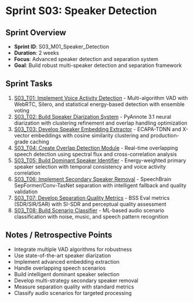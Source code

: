 # Sprint S03: Speaker Detection

## Sprint Overview
- **Sprint ID**: S03_M01_Speaker_Detection
- **Duration**: 2 weeks
- **Focus**: Advanced speaker detection and separation system
- **Goal**: Build robust multi-speaker detection and separation framework

## Sprint Tasks

1. [S03_T01: Implement Voice Activity Detection](./S03_T01_Implement_Voice_Activity_Detection.md) - Multi-algorithm VAD with WebRTC, Silero, and statistical energy-based detection with ensemble voting
2. [S03_T02: Build Speaker Diarization System](./S03_T02_Build_Speaker_Diarization_System.md) - PyAnnote 3.1 neural diarization with clustering refinement and overlap handling optimization
3. [S03_T03: Develop Speaker Embedding Extractor](./S03_T03_Develop_Speaker_Embedding_Extractor.md) - ECAPA-TDNN and X-vector embeddings with cosine similarity clustering and production-grade caching
4. [S03_T04: Create Overlap Detection Module](./S03_T04_Create_Overlap_Detection_Module.md) - Real-time overlapping speech detection using spectral flux and cross-correlation analysis
5. [S03_T05: Build Dominant Speaker Identifier](./S03_T05_Build_Dominant_Speaker_Identifier.md) - Energy-weighted primary speaker selection with temporal consistency and voice activity correlation
6. [S03_T06: Implement Secondary Speaker Removal](./S03_T06_Implement_Secondary_Speaker_Removal.md) - SpeechBrain SepFormer/Conv-TasNet separation with intelligent fallback and quality validation
7. [S03_T07: Develop Separation Quality Metrics](./S03_T07_Develop_Separation_Quality_Metrics.md) - BSS Eval metrics (SDR/SIR/SAR) with SI-SDR and perceptual quality assessment
8. [S03_T08: Build Scenario Classifier](./S03_T08_Build_Scenario_Classifier.md) - ML-based audio scenario classification with noise, music, and speech pattern recognition

## Notes / Retrospective Points
- Integrate multiple VAD algorithms for robustness
- Use state-of-the-art speaker diarization
- Implement advanced embedding extraction
- Handle overlapping speech scenarios
- Build intelligent dominant speaker selection
- Develop multi-strategy secondary speaker removal
- Measure separation quality with standard metrics
- Classify audio scenarios for targeted processing